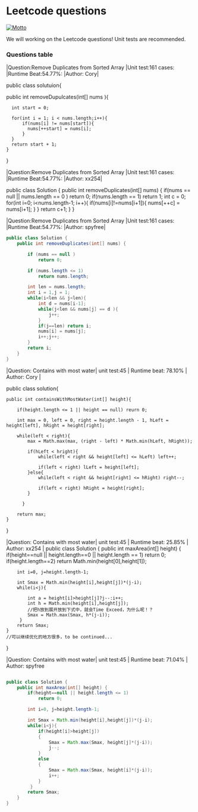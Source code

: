 # Leetcode questions
[![Motto](https://img.shields.io/badge/motto-good%20good%20study%2C%20day%20day%20up-red.svg)](https://en.wikipedia.org/wiki/Day_Day_Up)

We will working on the Leetcode questions! Unit tests are recommended.

### Questions table

|Question:Remove Duplicates from Sorted Array |Unit test:161 cases: |Runtime Beat:54.77%: |Author: Cory|

public class solutuion{

  public int removeDupulcates(int[] nums ){

      int start = 0;

      for(int i = 1; i < nums.length;i++){
          if(nums[i] != nums[start]){
            nums[++start] = nums[i];
          }
      }
      return start + 1;
    }
}


|Question:Remove Duplicates from Sorted Array |Unit test:161 cases: |Runtime Beat:54.77%: |Author: xx254|

public class Solution {
    public int removeDuplicates(int[] nums) {
        if(nums == null || nums.length == 0 )
            return 0;
        if(nums.length == 1)
            return 1;
        int c = 0;
        for(int i=0; i<nums.length-1; i++){
            if(nums[i]!=nums[i+1]){
                nums[++c] = nums[i+1];
            }
        }
        return c+1;
    }
}

|Question:Remove Duplicates from Sorted Array |Unit test:161 cases: |Runtime Beat:54.77%: |Author: spyfree|
```java
public class Solution {
    public int removeDuplicates(int[] nums) {

        if (nums == null )
            return 0;

        if (nums.length <= 1)
            return nums.length;

        int len = nums.length;
        int i = 1,j = 1;
        while(i<len && j<len){
            int d = nums[i-1];
            while(j<len && nums[j] == d ){
                j++;
            }
            if(j==len) return i;    
            nums[i] = nums[j];
            i++;j++;
        }
        return i;
    }
}

```

|Question: Contains with most water| unit test:45  | Runtime beat: 78.10%   | Author: Cory  |

public class solution{

    public int containsWithMostWater(int[] height){

        if(height.length <= 1 || height == null) reurn 0;

        int max = 0, left = 0, right = height.length - 1, hLeft = height[left], hRight = height[right];

        while(left < right){
            max = Math.max(max, (right - left) * Math.min(hLeft, hRight));

            if(hLeft < hright){
                while(left < right && height[left] <= hLeft) left++;

                if(left < right) lLeft = height[left];
            }else{
                while(left < right && height[right] <= hRight) right--;

                if(left < right) hRight = height[right];
            }

          }

        return max;
    }
}

|Question: Contains with most water| unit test:45  | Runtime beat: 25.85%   | Author: xx254  |
public class Solution {
    public int maxArea(int[] height) {
        if(height==null || height.length==0 || height.length == 1)
            return 0;
        if(height.length==2)
            return Math.min(height[0],height[1]);

        int i=0, j=height.length-1;

        int Smax = Math.min(height[i],height[j])*(j-i);
        while(i<j){

            int a = height[i]>height[j]?j--:i++;
            int h = Math.min(height[i],height[j]);
            //把h放到展开放到下式中，就会Time Exceed，为什么呢！？
            Smax = Math.max(Smax, h*(j-i));
         }
        return Smax;
    }
    //可以继续优化的地方很多，to be continued...
}

|Question: Contains with most water| unit test:45  | Runtime beat: 71.04%   | Author: spyfree

```java

public class Solution {
    public int maxArea(int[] height) {
        if(height==null || height.length <= 1)
            return 0;

        int i=0, j=height.length-1;

        int Smax = Math.min(height[i],height[j])*(j-i);
        while(i<j){
            if(height[i]>height[j])
            {
                Smax = Math.max(Smax, height[j]*(j-i));
                j--;
            }
            else
            {
                Smax = Math.max(Smax, height[i]*(j-i));
                i++;
            }
         }
        return Smax;
    }
}

```
